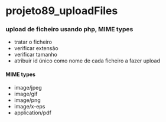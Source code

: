 # projeto89_uploadFiles
### upload de ficheiro usando php, MIME types

- tratar o ficheiro
- verificar extensão
- verificar tamanho
- atribuir id único como nome de cada ficheiro a fazer upload

#### MIME types
- image/jpeg
- image/gif
- image/png
- image/x-eps
- application/pdf


 
